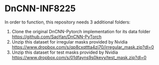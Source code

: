 # DnCNN-INF8225

In order to function, this repository needs 3 additional folders:

1. Clone the original DnCNN-Pytorch implementation for its data folder
  https://github.com/SaoYan/DnCNN-PyTorch
2. Unzip this dataset for irregular masks provided by Nvidia
  https://www.dropbox.com/s/qp8cxqttta4zi70/irregular_mask.zip?dl=0
2. Unzip this dataset for test masks provided by Nvidia
  https://www.dropbox.com/s/01dfayns9s0kevy/test_mask.zip?dl=0
